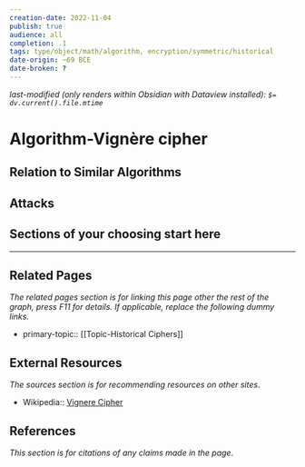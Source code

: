```yaml
---
creation-date: 2022-11-04
publish: true
audience: all
completion: .1
tags: type/object/math/algorithm, encryption/symmetric/historical
date-origin: ~69 BCE
date-broken: ?
---
```

*last-modified (only renders within Obsidian with Dataview installed): `$= dv.current().file.mtime`*
# Algorithm-Vignère cipher

## Relation to Similar Algorithms

## Attacks

## Sections of your choosing start here

---
## Related Pages
*The related pages section is for linking this page other the rest of the graph, press F11 for details. If applicable, replace the following dummy links.*
- primary-topic:: [[Topic-Historical Ciphers]]

## External Resources
*The sources section is for recommending resources on other sites*.
- Wikipedia:: [Vignere Cipher](https://en.wikipedia.org/wiki/Vigen%C3%A8re_cipher)

## References
*This section is for citations of any claims made in the page*.